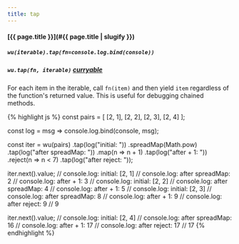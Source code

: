 ```yaml
---
title: tap
---
```

#### [{{ page.title }}](#{{ page.title | slugify }})

##### `wu(iterable).tap(fn=console.log.bind(console))`

##### `wu.tap(fn, iterable)` *[curryable](#curryable)*

For each item in the iterable, call `fn(item)` and then yield `item` regardless
of the function's returned value. This is useful for debugging chained methods.

{% highlight js %}
const pairs = [
  [2, 1],
  [2, 2],
  [2, 3],
  [2, 4]
];

const log = msg => console.log.bind(console, msg);

const iter = wu(pairs)
  .tap(log("initial: "))
  .spreadMap(Math.pow)
  .tap(log("after spreadMap: "))
  .map(n => n + 1)
  .tap(log("after + 1: "))
  .reject(n => n < 7)
  .tap(log("after reject: "));

iter.next().value;
// console.log: initial: [2, 1]
// console.log: after spreadMap: 2
// console.log: after + 1: 3
// console.log: initial: [2, 2]
// console.log: after spreadMap: 4
// console.log: after + 1: 5
// console.log: initial: [2, 3]
// console.log: after spreadMap: 8
// console.log: after + 1: 9
// console.log: after reject: 9
// 9

iter.next().value;
// console.log: initial: [2, 4]
// console.log: after spreadMap: 16
// console.log: after + 1: 17
// console.log: after reject: 17
// 17
{% endhighlight %}
